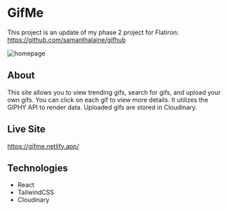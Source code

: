 # GifMe

This project is an update of my phase 2 project for Flatiron: https://github.com/samanthalaine/gifhub

![homepage](https://media.discordapp.net/attachments/887887430475186176/909670432863580160/unknown.png?width=1770&height=864)

## About

This site allows you to view trending gifs, search for gifs, and upload your own gifs. You can click on each gif to view more details. It utilizes the GIPHY API to render data. Uploaded gifs are stored in Cloudinary. 

## Live Site
https://gifme.netlify.app/

## Technologies
- React
- TailwindCSS
- Cloudinary

